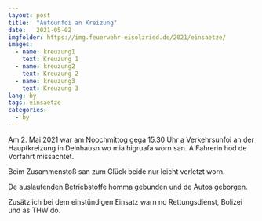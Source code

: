 ```yaml
---
layout: post
title:  "Autounfoi an Kreizung"
date:   2021-05-02
imgfolder: https://img.feuerwehr-eisolzried.de/2021/einsaetze/
images:
  - name: kreuzung1
    text: Kreuzung 1
  - name: kreuzung2
    text: Kreuzung 2
  - name: kreuzung3
    text: Kreuzung 3
lang: by
tags: einsaetze
categories:
  - by
---
```

Am 2. Mai 2021 war am Noochmittog gega 15.30 Uhr a Verkehrsunfoi an der Hauptkreizung in Deinhausn wo mia higruafa worn san. A Fahrerin hod de Vorfahrt missachtet.

Beim Zusammenstoß san zum Glück beide nur leicht verletzt worn.

De auslaufenden Betriebstoffe homma gebunden und de Autos geborgen.

Zusätzlich bei dem einstündigen Einsatz warn no Rettungsdienst, Bolizei und as THW do.
